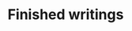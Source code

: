 ---
title: Finished writings
short-description: Full writings I'm happy with
permalink: articles
---